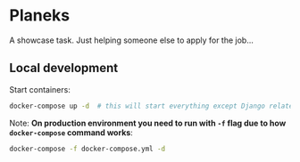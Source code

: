 # Planeks

A showcase task. Just helping someone else to apply for the job...

## Local development

Start containers:

```sh
docker-compose up -d  # this will start everything except Django related containers
```

Note: **On production environment you need to run with `-f` flag due to how `docker-compose` command works**:

```sh
docker-compose -f docker-compose.yml -d
```
